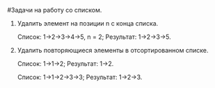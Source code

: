 #Задачи на работу со списком.

1. Удалить элемент на позиции n с конца списка.

   Список: 1->2->3->4->5, n = 2; 
   Результат: 1->2->3->5.
   
2. Удалить повторяющиеся элементы в отсортированном списке.

   Список: 1->1->2; 
   Результат: 1->2.
   
   Список: 1->1->2->3->3; 
   Результат: 1->2->3.
